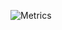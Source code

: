 ![Metrics](https://metrics.lecoq.io/VexxVakan?template=classic&base.metadata=0&languages=1&habits=1&lines=1&introduction=1&stock=1&base.indepth=false&languages.limit=8&languages.threshold=0%25&languages.other=false&languages.colors=github&languages.sections=most-used&languages.indepth=false&languages.analysis.timeout=15&languages.categories=markup%2C%20programming&languages.recent.categories=markup%2C%20programming&languages.recent.load=300&languages.recent.days=14&habits.from=200&habits.days=14&habits.facts=true&habits.charts=false&habits.charts.type=chartist&habits.trim=false&introduction.title=true&stock.duration=1d&stock.interval=5m&config.timezone=Europe%2FBerlin)
